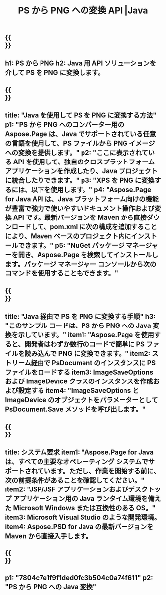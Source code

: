 ﻿---
translation: true
template: /_templates/_conversion-child-java.md
title: PS から PNG への変換 API |Java
url: /java/conversion/ps-to-png/
description: PS 形式から PNG ファイルへの Java 変換コードのサンプル。このコード例を使用して、Web またはデスクトップ Java ベースのアプリケーション内で PS を PNG に変換します。
informat: PS
outformat: PNG
otherformats: XPS EPS
---

{{<section banner>}}
---
h1: PS から PNG
h2: Java 用 API ソリューションを介して PS を PNG に変換します。
---

{{<section overview>}}
---
title: "Java を使用して PS を PNG に変換する方法"
p1: "PS から PNG へのコンバーター用の Aspose.Page は、Java でサポートされている任意の言語を使用して、PS ファイルから PNG イメージへの変換を提供します。"
p2: "ここに表示されている API を使用して、独自のクロスプラットフォーム アプリケーションを作成したり、Java プロジェクトに統合したりできます。"
p3: "XPS を PNG に変換するには、以下を使用します。"
p4: "Aspose.Page for Java API は、Java プラットフォーム向けの機能が豊富で強力で使いやすいドキュメント操作および変換 API です。最新バージョンを Maven から直接ダウンロードして、pom.xml に次の構成を追加することにより、Maven ベースのプロジェクト内にインストールできます。"
p5: "NuGet パッケージ マネージャーを開き、Aspose.Page を検索してインストールします。パッケージ マネージャー コンソールから次のコマンドを使用することもできます。"
---

{{<section feature1>}}
---
title: "Java 経由で PS を PNG に変換する手順"
h3: "このサンプル コードは、PS から PNG への Java 変換を示しています。"
item1: "Aspose.Page を使用すると、開発者はわずか数行のコードで簡単に PS ファイルを読み込んで PNG に変換できます。"
item2: ストリーム経由で PsDocument のインスタンスに PS ファイルをロードする
item3: ImageSaveOptions および ImageDevice クラスのインスタンスを作成および設定する
item4: "ImageSaveOptions と ImageDevice のオブジェクトをパラメーターとして PsDocument.Save メソッドを呼び出します。"
---

{{<section feature2>}}
---
title: システム要求
item1: "Aspose.Page for Java は、すべての主要なオペレーティング システムでサポートされています。ただし、作業を開始する前に、次の前提条件があることを確認してください。"
item2: "JSP/JSF アプリケーションおよびデスクトップ アプリケーション用の Java ランタイム環境を備えた Microsoft Windows または互換性のある OS。"
item3: Microsoft Visual Studio のような開発環境。
item4: Aspose.PSD for Java の最新バージョンを Maven から直接入手します。
---

{{<section gist>}}
---
p1: "7804c7e1f9f1ded0fc3b504c0a74f611"
p2: "PS から PNG への Java 変換"
---
